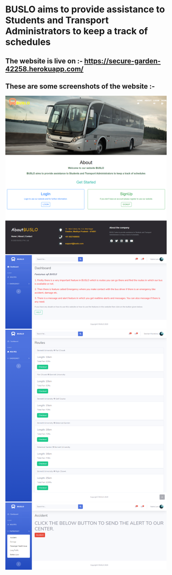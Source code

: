 # BUSLO aims to provide assistance to Students and Transport Administrators to keep a track of schedules

## The website is live on :- https://secure-garden-42258.herokuapp.com/

## These are some screenshots of the website :- 

<img src="https://raw.githubusercontent.com/pranjal36/BUSLO/master/screenshots/screencapture-secure-garden-42258-herokuapp-2021-03-22-15_29_43.png">

<img src="https://raw.githubusercontent.com/pranjal36/BUSLO/master/screenshots/screencapture-secure-garden-42258-herokuapp-dashboard-2021-03-22-15_30_36.png">

<img src="https://raw.githubusercontent.com/pranjal36/BUSLO/master/screenshots/screencapture-secure-garden-42258-herokuapp-routees-2021-03-22-15_31_16.png">

<img src="https://raw.githubusercontent.com/pranjal36/BUSLO/master/screenshots/screencapture-secure-garden-42258-herokuapp-accident-2021-03-22-15_30_56.png">
